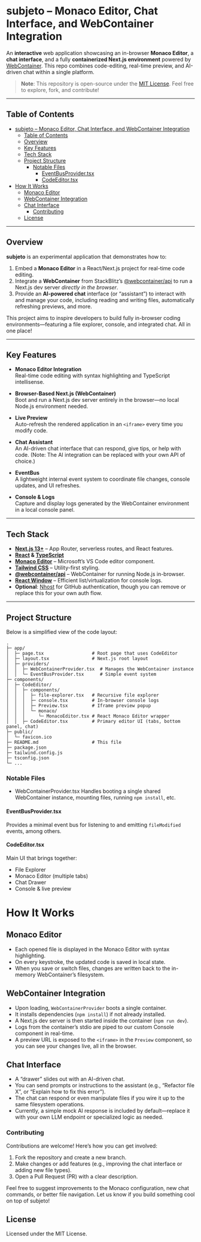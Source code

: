 # subjeto – Monaco Editor, Chat Interface, and WebContainer Integration

An **interactive** web application showcasing an in-browser **Monaco Editor**, a **chat interface**, and a fully **containerized Next.js environment** powered by [WebContainer](https://webcontainers.io/). This repo combines code-editing, real-time preview, and AI-driven chat within a single platform.

> **Note**: This repository is open-source under the [MIT License](#license). Feel free to explore, fork, and contribute!

---

## Table of Contents

- [subjeto – Monaco Editor, Chat Interface, and WebContainer Integration](#subjeto--monaco-editor-chat-interface-and-webcontainer-integration)
  - [Table of Contents](#table-of-contents)
  - [Overview](#overview)
  - [Key Features](#key-features)
  - [Tech Stack](#tech-stack)
  - [Project Structure](#project-structure)
    - [Notable Files](#notable-files)
      - [EventBusProvider.tsx](#eventbusprovidertsx)
      - [CodeEditor.tsx](#codeeditortsx)
- [How It Works](#how-it-works)
  - [Monaco Editor](#monaco-editor)
  - [WebContainer Integration](#webcontainer-integration)
  - [Chat Interface](#chat-interface)
    - [Contributing](#contributing)
  - [License](#license)

---

## Overview

**subjeto** is an experimental application that demonstrates how to:

1. Embed a **Monaco Editor** in a React/Next.js project for real-time code editing.  
2. Integrate a **WebContainer** from StackBlitz’s [@webcontainer/api](https://github.com/stackblitz/webcontainer-core) to run a Next.js dev server _directly in the browser_.  
3. Provide an **AI-powered chat** interface (or “assistant”) to interact with and manage your code, including reading and writing files, automatically refreshing previews, and more.

This project aims to inspire developers to build fully in-browser coding environments—featuring a file explorer, console, and integrated chat. All in one place!

---

## Key Features

- **Monaco Editor Integration**  
  Real-time code editing with syntax highlighting and TypeScript intellisense.

- **Browser-Based Next.js (WebContainer)**  
  Boot and run a Next.js dev server entirely in the browser—no local Node.js environment needed.

- **Live Preview**  
  Auto-refresh the rendered application in an `<iframe>` every time you modify code.

- **Chat Assistant**  
  An AI-driven chat interface that can respond, give tips, or help with code. (Note: The AI integration can be replaced with your own API of choice.)

- **EventBus**  
  A lightweight internal event system to coordinate file changes, console updates, and UI refreshes.

- **Console & Logs**  
  Capture and display logs generated by the WebContainer environment in a local console panel.

---

## Tech Stack

- **[Next.js 13+](https://nextjs.org/)** – App Router, serverless routes, and React features.
- **[React](https://react.dev/) & [TypeScript](https://www.typescriptlang.org/)**  
- **[Monaco Editor](https://microsoft.github.io/monaco-editor/)** – Microsoft’s VS Code editor component.
- **[Tailwind CSS](https://tailwindcss.com/)** – Utility-first styling.
- **[@webcontainer/api](https://www.npmjs.com/package/@webcontainer/api)** – WebContainer for running Node.js in-browser.
- **[React Window](https://github.com/bvaughn/react-window)** – Efficient list/virtualization for console logs.
- **Optional**: [Nhost](https://nhost.io/) for GitHub authentication, though you can remove or replace this for your own auth flow.

---

## Project Structure

Below is a simplified view of the code layout:

```plaintext
.
├─ app/
│  ├─ page.tsx                  # Root page that uses CodeEditor
│  ├─ layout.tsx                # Next.js root layout
│  ├─ providers/
│  │  ├─ WebContainerProvider.tsx  # Manages the WebContainer instance
│  │  └─ EventBusProvider.tsx      # Simple event system
├─ components/
│  ├─ CodeEditor/
│  │  ├─ components/
│  │  │  ├─ file-explorer.tsx   # Recursive file explorer
│  │  │  ├─ console.tsx         # In-browser console logs
│  │  │  ├─ Preview.tsx         # Iframe preview popup
│  │  │  └─ monaco/
│  │  │     └─ MonacoEditor.tsx # React Monaco Editor wrapper
│  │  ├─ CodeEditor.tsx         # Primary editor UI (tabs, bottom panel, chat)
├─ public/
│  └─ favicon.ico
├─ README.md                    # This file
├─ package.json
├─ tailwind.config.js
├─ tsconfig.json
└─ ...
```

### Notable Files

- WebContainerProvider.tsx
Handles booting a single shared WebContainer instance, mounting files, running `npm install`, etc.

#### EventBusProvider.tsx
Provides a minimal event bus for listening to and emitting `fileModified` events, among others.

#### CodeEditor.tsx
Main UI that brings together:
- File Explorer
- Monaco Editor (multiple tabs)
- Chat Drawer
- Console & live preview


# How It Works

## Monaco Editor
- Each opened file is displayed in the Monaco Editor with syntax highlighting.
- On every keystroke, the updated code is saved in local state.
- When you save or switch files, changes are written back to the in-memory WebContainer’s filesystem.

## WebContainer Integration
- Upon loading, `WebContainerProvider` boots a single container.
- It installs dependencies (`npm install`) if not already installed.
- A Next.js dev server is then started inside the container (`npm run dev`).
- Logs from the container’s stdio are piped to our custom Console component in real-time.
- A preview URL is exposed to the `<iframe>` in the `Preview` component, so you can see your changes live, all in the browser.

## Chat Interface
- A “drawer” slides out with an AI-driven chat.
- You can send prompts or instructions to the assistant (e.g., “Refactor file X”, or “Explain how to fix this error”).
- The chat can respond or even manipulate files if you wire it up to the same filesystem operations.
- Currently, a simple mock AI response is included by default—replace it with your own LLM endpoint or specialized logic as needed.


###  Contributing
Contributions are welcome! Here’s how you can get involved:

1. Fork the repository and create a new branch.
2. Make changes or add features (e.g., improving the chat interface or adding new file types).
3. Open a Pull Request (PR) with a clear description.


Feel free to suggest improvements to the Monaco configuration, new chat commands, or better file navigation. Let us know if you build something cool on top of subjeto!

## License
Licensed under the MIT License. 